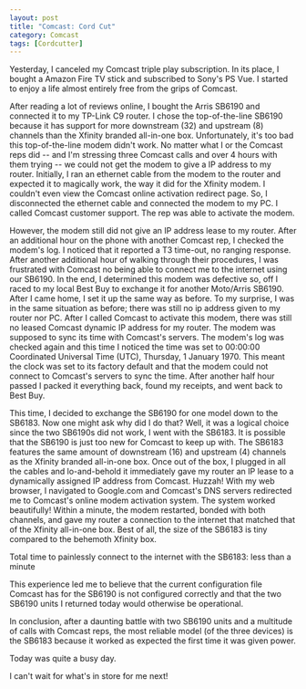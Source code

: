 ```yaml
---
layout: post
title: "Comcast: Cord Cut"
category: Comcast
tags: [Cordcutter]
---
```


Yesterday, I canceled my Comcast triple play subscription. In its place, I bought a Amazon Fire TV stick and subscribed to Sony's PS Vue. I started to enjoy a life almost entirely free from the grips of Comcast.

After reading a lot of reviews online, I bought the Arris SB6190 and connected it to my TP-Link C9 router. I chose the top-of-the-line SB6190 because it has support for more downstream (32) and upstream (8) channels than the Xfinity branded all-in-one box. Unfortunately, it's too bad this top-of-the-line modem didn't work. No matter what I or the Comcast reps did -- and I'm stressing three Comcast calls and over 4 hours with them trying -- we could not get the modem to give a IP address to my router. Initially, I ran an ethernet cable from the modem to the router and expected it to magically work, the way it did for the Xfinity modem. I couldn't even view the Comcast online activation redirect page. So, I disconnected the ethernet cable and connected the modem to my PC. I called Comcast customer support. The rep was able to activate the modem. 

However, the modem still did not give an IP address lease to my router. After an additional hour on the phone with another Comcast rep, I checked the modem's log. I noticed that it reported a T3 time-out, no ranging response. After another additional hour of walking through their procedures, I was frustrated with Comcast no being able to connect me to the internet using our SB6190. In the end, I determined this modem was defective so, off I raced to my local Best Buy to exchange it for another Moto/Arris SB6190. After I came home, I set it up the same way as before. To my surprise, I was in the same situation as before; there was still no ip address given to my router nor PC. After I called Comcast to activate this modem, there was still no leased Comcast dynamic IP address for my router. The modem was supposed to sync its time with Comcast's servers. The modem's log was checked again and this time I noticed the time was set to 00:00:00 Coordinated Universal Time (UTC), Thursday, 1 January 1970. This meant the clock was set to its factory default and that the modem could not connect to Comcast's servers to sync the time. After another half hour passed I packed it everything back, found my receipts, and went back to Best Buy. 

This time, I decided to exchange the SB6190 for one model down to the SB6183. Now one might ask why did I do that? Well, it was a logical choice since the two SB6190s did not work, I went with the SB6183. It is possible that the SB6190 is just too new for Comcast to keep up with. The SB6183 features the same amount of downstream (16) and upstream (4) channels as the Xfinity branded all-in-one box. Once out of the box, I plugged in all the cables and lo-and-behold it immediately gave my router an IP lease to a dynamically assigned IP address from Comcast. Huzzah! With my web browser, I navigated to Google.com and Comcast's DNS servers redirected me to Comcast's online modem activation system. The system worked beautifully! Within a minute, the modem restarted, bonded with both channels, and gave my router a connection to the internet that matched that of the Xfinity all-in-one box. Best of all, the size of the SB6183 is tiny compared to the behemoth Xfinity box.

Total time to painlessly connect to the internet with the SB6183: less than a minute

This experience led me to believe that the current configuration file  Comcast has for the SB6190 is not configured correctly and that the two SB6190 units I returned today would otherwise be operational. 

In conclusion, after a daunting battle with two SB6190 units and a multitude of calls with Comcast reps, the most reliable model (of the three devices) is the SB6183 because it worked as expected the first time it was given power.

Today was quite a busy day.

I can't wait for what's in store for me next!
